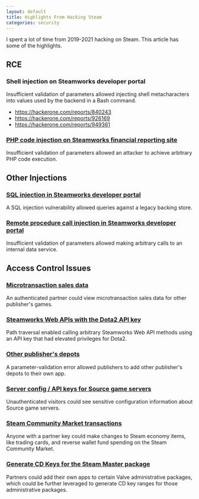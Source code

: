 ```yaml
---
layout: default
title: Highlights From Hacking Steam
categories: security
---
```


I spent a lot of time from 2019-2021 hacking on Steam. This article has some of the highlights.

## RCE

### Shell injection on Steamworks developer portal

Insufficient validation of parameters allowed injecting shell metacharacters into values used by the backend in a Bash command.

* https://hackerone.com/reports/840243
* https://hackerone.com/reports/926169
* https://hackerone.com/reports/949361

### [PHP code injection on Steamworks financial reporting site](https://hackerone.com/reports/518348)

Insufficient validation of parameters allowed an attacker to achieve arbitrary PHP code execution.

## Other Injections

### [SQL injection in Steamworks developer portal](https://hackerone.com/reports/690349)

A SQL injection vulnerability allowed queries against a legacy backing store.

### [Remote procedure call injection in Steamworks developer portal](https://hackerone.com/reports/652649)

Insufficient validation of parameters allowed making arbitrary calls to an internal data service.

## Access Control Issues

### [Microtransaction sales data](https://hackerone.com/reports/975212)

An authenticated partner could view microtransaction sales data for other publisher's games.

### [Steamworks Web APIs with the Dota2 API key](https://hackerone.com/reports/674800)

Path traversal enabled calling arbitrary Steamworks Web API methods using an API key that had elevated privileges for Dota2.

### [Other publisher's depots](https://hackerone.com/reports/1018368)

A parameter-validation error allowed publishers to add other publisher's depots to their own app.

### [Server config / API keys for Source game servers](https://hackerone.com/reports/1168557)

Unauthenticated visitors could see sensitive configuration information about Source game servers.

### [Steam Community Market transactions](https://hackerone.com/reports/577584)

Anyone with a partner key could make changes to Steam economy items, like trading cards, and reverse wallet fund spending on the Steam Community Market.

### [Generate CD Keys for the Steam Master package](https://hackerone.com/reports/972243)

Partners could add their own apps to certain Valve administrative packages, which could be further leveraged to generate CD key ranges for those administrative packages.